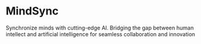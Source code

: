 # MindSync
Synchronize minds with cutting-edge AI. Bridging the gap between human intellect and artificial intelligence for seamless collaboration and innovation
